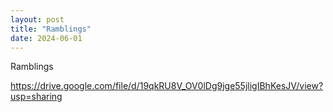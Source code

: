```yaml
---
layout: post
title: "Ramblings"
date: 2024-06-01
---
```

Ramblings

https://drive.google.com/file/d/19qkRU8V_OV0lDg9jge55jligIBhKesJV/view?usp=sharing
